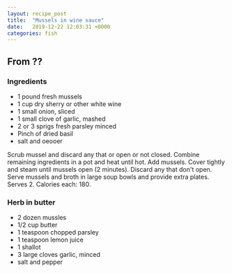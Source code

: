 ```yaml
---
layout: recipe_post
title:  "Mussels in wine sauce"
date:   2019-12-22 12:03:31 +0000
categories: fish
---
```


## From ??
### Ingredients
* 1 pound fresh mussels
* 1 cup dry sherry or other white wine
* 1 small onion, sliced
* 1 small clove of garlic, mashed
* 2 or 3 sprigs fresh parsley minced
* Pinch of dried basil
* salt and oeooer


Scrub mussel and discard any that or open or not closed. Combine remaining ingredients in a pot and heat until hot. Add mussels. Cover tightly and steam until mussels open (2 minutes). Discard any that don't open. Serve mussels and broth in large soup bowls and provide extra plates. Serves 2. Calories each: 180.


### Herb in butter
* 2 dozen mussles
* 1/2 cup butter
* 1 teaspoon chopped parsley
* 1 teaspoon lemon juice
* 1 shallot
* 3 large cloves garlic, minced
* salt and pepper